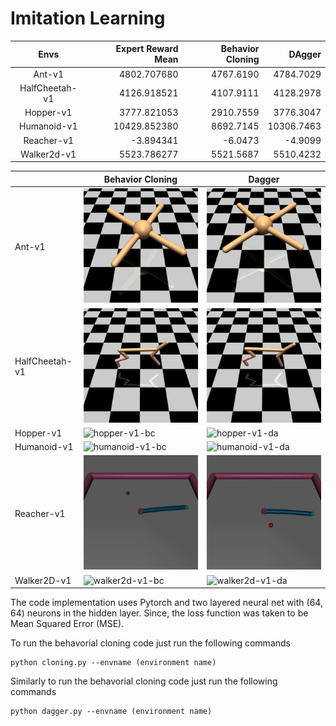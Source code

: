 # Imitation Learning
|       Envs    | Expert Reward Mean | Behavior Cloning | DAgger |
|:-------------:|------------------------:|-----------------:|-------:|
|Ant-v1         | 4802.707680  | 4767.6190| 4784.7029|
|HalfCheetah-v1 | 4126.918521  | 4107.9111| 4128.2978|
|Hopper-v1      | 3777.821053  | 2910.7559|3776.3047|
|Humanoid-v1    | 10429.852380 | 8692.7145| 10306.7463 |
|Reacher-v1     | -3.894341    | -6.0473  |-4.9099 |
|Walker2d-v1    | 5523.786277  | 5521.5687|5510.4232|


| | Behavior Cloning | Dagger |
|----|--------------|------|
|Ant-v1|![Ant-v1-bc](/hw1/assets/bc_ant.gif)|![Ant-v1-da](/hw1/assets/da_ant.gif)|
|HalfCheetah-v1|![halfcheetah-v1-bc](/hw1/assets/bc_cheetah.gif)|![halfcheetah-v1-da](/hw1/assets/da_cheetah.gif)|
|Hopper-v1|![hopper-v1-bc](/hw1/assets/bc_hopper.gif)|![hopper-v1-da](/hw1/assets/da_hopper.gif)|
|Humanoid-v1|![humanoid-v1-bc](/hw1/assets/bc_humanoid.gif)|![humanoid-v1-da](/hw1/assets/da_humanoid.gif)|
|Reacher-v1|![reacher-v1-bc](/hw1/assets/bc_reacher.gif)|![humanoid-v1-da](/hw1/assets/da_reacher.gif)|
|Walker2D-v1|![walker2d-v1-bc](/hw1/assets/bc_walker2d.gif)|![walker2d-v1-da](/hw1/assets/da_walker2d.gif)|

<p> The code implementation uses Pytorch and two layered neural net with (64, 64) neurons in the hidden layer. Since, the loss function was taken to be Mean Squared Error (MSE). </p>
<p> To run the behavorial cloning code just run the following commands </p>

```
python cloning.py --envname (environment name) 
```

<p> Similarly to run the behavorial cloning code just run the following commands </p>

```
python dagger.py --envname (environment name) 
```


